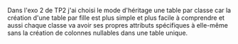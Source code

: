 Dans l'exo 2 de TP2 j'ai choisi le mode d'héritage une table par classe 
car la création d'une table par fille est plus simple et plus facile à comprendre
et aussi chaque classe va avoir ses propres attributs spécifiques à elle-même sans 
la création de colonnes nullables dans une table unique.
